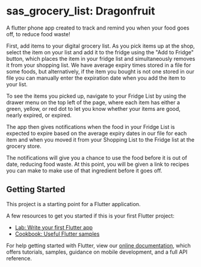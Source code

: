 # sas_grocery_list: Dragonfruit

A flutter phone app created to track and remind you when your food goes off, to reduce food waste!

First, add items to your digital grocery list. As you pick items up at the shop, select the item on your list and add it to the fridge using the "Add to Fridge" button, which places the item in your fridge list and simultaneously removes it from your shopping list. We have average expiry times stored in a file for some foods, but alternatively, if the item you bought is not one stored in our file you can manually enter the expiration date when you add the item to your list. 

To see the items you picked up, navigate to your Fridge List by using the drawer menu on the top left of the page, where each item has either a green, yellow, or red dot to let you know whether your items are good, nearly expired, or expired. 

The app then gives notifications when the food in your Fridge List is expected to expire based on the average expiry dates in our file for each item and when you moved it from your Shopping List to the Fridge list at the grocery store. 

The notifications will give you a chance to use the food before it is out of date, reducing food waste. At this point, you will be given a link to recipes you can make to make use of that ingredient before it goes off.  

## Getting Started

This project is a starting point for a Flutter application.

A few resources to get you started if this is your first Flutter project:

- [Lab: Write your first Flutter app](https://flutter.dev/docs/get-started/codelab)
- [Cookbook: Useful Flutter samples](https://flutter.dev/docs/cookbook)

For help getting started with Flutter, view our
[online documentation](https://flutter.dev/docs), which offers tutorials,
samples, guidance on mobile development, and a full API reference.
